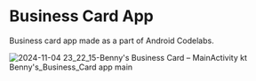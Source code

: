 # Business Card App
Business card app made as a part of Android Codelabs.

![2024-11-04 23_22_15-Benny's Business Card – MainActivity kt  Benny's_Business_Card app main](https://github.com/user-attachments/assets/ebbece5d-f476-44f1-acf5-a32d8f430b45)

